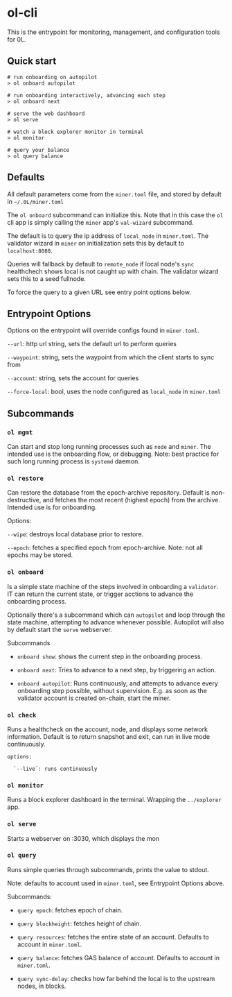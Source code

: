 # ol-cli

This is the entrypoint for monitoring, management, and configuration tools for 0L.


## Quick start

```
# run onboarding on autopilot
> ol onboard autopilot

# run onboarding interactively, advancing each step
> ol onboard next

# serve the web dashboard
> ol serve

# watch a block explorer monitor in terminal
> ol monitor

# query your balance
> ol query balance

```

## Defaults

All default parameters come from the `miner.toml` file, and stored by default in `~/.0L/miner.toml`

The `ol onboard` subcommand can initialize this. Note that in this case the `ol` cli app is simply calling the `miner` app's `val-wizard` subcommand.

The default is to query the ip address of `local_node` in `miner.toml`. The validator wizard in `miner` on initialization sets this by default to `localhost:8080`.

Queries will fallback by default to `remote_node` if local node's `sync` healthchech shows local is not caught up with chain. The validator wizard sets this to a seed fullnode.

To force the query to a given URL see entry point options below.

## Entrypoint Options

Options on the entrypoint will override configs found in `miner.toml`.

`--url`: http url string, sets the default url to perform queries

`--waypoint`: string, sets the waypoint from which the client starts to sync from

`--account`: string, sets the account for queries

`--force-local`: bool,  uses the node configured as `local_node` in `miner.toml`
## Subcommands


### `ol mgmt`

Can start and stop long running processes such as `node` and `miner`. The intended use is the onboarding flow, or debugging. Note: best practice for such long running process is `systemd` daemon.

### `ol restore`

Can restore the database from the epoch-archive repository. Default is non-destructive, and fetches the most recent (highest epoch)  from the archive. Intended use is for onboarding.

Options:

`--wipe`: destroys local database prior to restore.

`--epoch`: fetches a specified epoch from epoch-archive. Note: not all epochs may be stored.

### `ol onboard`
Is a simple state machine of the steps involved in onboarding a `validator`. IT can return the current state, or trigger acctions to advance the onboarding process.  

Optionally there's a subcommand which can `autopilot` and loop through the state machine, attempting to advance whenever possible. Autopilot will also by default start the `serve` webserver.


Subcommands
* `onboard show`: shows the current step in the onboarding process.

* `onboard next`: Tries to advance to a next step, by triggering an action.

* `onboard autopilot`: Runs continuously, and attempts to advance every onboarding step possible, without supervision. E.g. as soon as the validator account is created on-chain, start the miner.



### `ol check` 
Runs a healthcheck on the account, node, and displays some network information. Default is to return snapshot and exit, can run in live mode continuously.

    options:

      `--live`: runs continuously

### `ol monitor`
Runs a block explorer dashboard in the terminal. Wrapping the `../explorer` app.

### `ol serve`

Starts a webserver on :3030, which displays the mon


### `ol query`
Runs simple queries through subcommands, prints the value to stdout.

Note: defaults to account used in `miner.toml`, see Entrypoint Options above.

Subcommands:

* `query epoch`: fetches epoch of chain. 

* `query blockheight`: fetches height of chain. 

* `query resources`: fetches the entire state of an account. Defaults to account in `miner.toml`. 

* `query balance`: fetches GAS balance of account. Defaults to account in `miner.toml`. 

* `query sync-delay`: checks how far behind the local is to the upstream nodes, in blocks.
